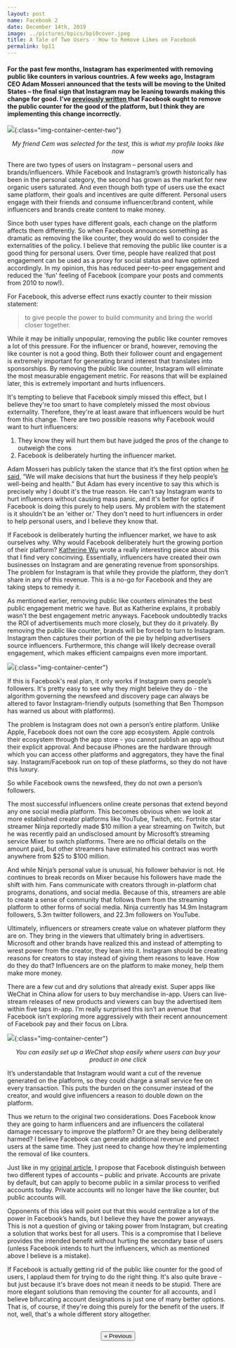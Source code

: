 ```yaml
---
layout: post
name: Facebook 2
date: December 14th, 2019
image: ../pictures/bpics/bp10cover.jpeg
title: A Tale of Two Users - How to Remove Likes on Facebook
permalink: bp11
---
```


#### For the past few months, Instagram has experimented with removing public like counters in various countries. A few weeks ago, Instagram CEO Adam Mosseri announced that the tests will be moving to the United States – the final sign that Instagram may be leaning towards making this change for good. I’ve <a href="https://nickchua.me/bp9" target="_blank">previously written </a> that Facebook ought to remove the public counter for the good of the platform, but I think they are implementing this change incorrectly.

![](/pictures/posts/bp11/photo.jpeg){:class="img-container-center-two"}
*<center>My friend Cem was selected for the test, this is what my profile looks like now </center>*

There are two types of users on Instagram – personal users and brands/influencers. While Facebook and Instagram’s growth historically has been in the personal category, the second has grown as the market for new organic users saturated. And even though both type of users use the exact same platform, their goals and incentives are quite different. Personal users engage with their friends and consume influencer/brand content, while influencers and brands create content to make money. 

Since both user types have different goals, each change on the platform affects them differently. So when Facebook announces something as dramatic as removing the like counter, they would do well to consider the externalities of the policy. I believe that removing the public like counter is a good thing for personal users. Over time, people have realized that post engagement can be used as a proxy for social status and have optimized accordingly. In my opinion, this has reduced peer-to-peer engagement and reduced the 'fun' feeling of Facebook (compare your posts and comments from 2010 to now!). 

For Facebook, this adverse effect runs exactly counter to their mission statement: 

>to give people the power to build community and bring the world closer together.

While it may be initially unpopular, removing the public like counter removes a lot of this pressure. For the influencer or brand, however, removing the like counter is not a good thing. Both their follower count and engagement is extremely important for generating brand interest that translates into sponsorships. By removing the public like counter, Instagram will eliminate the most measurable engagement metric. For reasons that will be explained later, this is extremely important and hurts influencers. 

It's tempting to believe that Facebook simply missed this effect, but I believe they're too smart to have completely missed the most obvious externality. Therefore, they're at least aware that influencers would be hurt from this change. There are two possible reasons why Facebook would want to hurt influencers: 

1. They know they will hurt them but have judged the pros of the change to outweigh the cons
2. Facebook is deliberately hurting the influencer market. 

Adam Mosseri has publicly taken the stance that it’s the first option when <a href="https://techcrunch.com/2019/11/08/instagram-hide-likes-us/" target="_blank">he said,</a> “We will make decisions that hurt the business if they help people’s well-being and health.” But Adam has every incentive to say this which is precisely why I doubt it's the true reason. He can't say Instagram wants to hurt influencers without causing mass panic, and it's better for optics if Facebook is doing this purely to help users. My problem with the statement is it shouldn't be an 'either or.' They don't need to hurt influencers in order to help personal users, and I believe they know that. 

If Facebook is deliberately hurting the influencer market, we have to ask ourselves why. Why would Facebook deliberately hurt the growing portion of their platform? <a href="https://www.katherinewu.me/writings/why-is-instagram-removing-likes" target="_blank">Katherine Wu</a> wrote a really interesting piece about this that I find very concinving. Essentially, influencers have created their own businesses on Instagram and are generating revenue from sponsorships. The problem for Instagram is that while they provide the platform, they don’t share in any of this revenue. This is a no-go for Facebook and they are taking steps to remedy it.   

As mentioned earlier, removing public like counters eliminates the best public engagement metric we have. But as Katherine explains, it probably wasn't the best engagement metric anyways. Facebook undoubtedly tracks the ROI of advertisements much more closely, but they do it privately. By removing the public like counter, brands will be forced to turn to Instagram. Instagram then captures their portion of the pie by helping advertisers source influencers. Furthermore, this change will likely decrease overall engagement, which makes efficient campaigns even more important.
<!-- 
Removing public like counters also removes the engagement signals that brands use to pick their influencers. It also will most likely <a href="https://www.socialmediatoday.com/news/new-report-examines-the-impact-of-instagrams-hidden-likes-experiment-on-in/566887/" target="_blank">decrease their engagement.</a> -->

![](/pictures/posts/bp11/instagramv2p1.png){:class="img-container-center"}

If this is Facebook's real plan, it only works if Instagram owns people’s followers. It's pretty easy to see why they might beleive they do - the algorithm governing the newsfeed and discovery page can always be altered to favor Instagram-friendly outputs (something that Ben Thompson has warned us about with platforms). 

The problem is Instagram does not own a person’s entire platform. Unlike Apple, Facebook does not own the core app ecosystem. Apple controls their ecosystem through the app store - you cannot publish an app without their explicit approval. And because iPhones are the hardware through which you can access other platforms and aggregators, they have the final say. Instagram/Facebook run on top of these platforms, so they do not have this luxury.

So while Facebook owns the newsfeed, they do not own a person’s followers. 

The most successful influencers online create personas that extend beyond any one social media platform. This becomes obvious when we look at more established creator platforms like YouTube, Twitch, etc. Fortnite star streamer Ninja reportedly made $10 million a year streaming on Twitch, but he was recently paid an undisclosed amount by Microsoft’s streaming service Mixer to switch platforms. There are no official details on the amount paid, but other streamers have estimated his contract was worth anywhere from $25 to $100 million.

And while Ninja’s personal value is unusual, his follower behavior is not. He continues to break records on Mixer because his followers have made the shift with him. Fans communicate with creators through in-platform chat programs, donations, and social media. Because of this, streamers are able to create a sense of community that follows them from the streaming platform to other forms of social media. Ninja currently has 14.9m Instagram followers, 5.3m twitter followers, and 22.3m followers on YouTube. 

Ultimately, influencers or streamers create value on whatever platform they are on. They bring in the viewers that ultimately bring in advertisers. Microsoft and other brands have realized this and instead of attempting to wrest power from the creator, they lean into it. Instagram should be creating reasons for creators to stay instead of giving them reasons to leave. How do they do that? Influencers are on the platform to make money, help them make more money. 

There are a few cut and dry solutions that already exist. Super apps like WeChat in China allow for users to buy merchandise in-app. Users can live-stream releases of new products and viewers can buy the advertised item within five taps in-app. I’m really surprised this isn’t an avenue that Facebook isn’t exploring more aggressively with their recent announcement of Facebook pay and their focus on Libra. 

![](/pictures/posts/bp11/wechat.jpg){:class="img-container-center"}
*<center>You can easily set up a WeChat shop easily where users can buy your product in one click </center>*

It’s understandable that Instagram would want a cut of the revenue generated on the platform, so they could charge a small service fee on every transaction. This puts the burden on the consumer instead of the creator, and would give influencers a reason to double down on the platform. 

Thus we return to the original two considerations. Does Facebook know they are going to harm influencers and are influencers the collateral damage necessary to improve the platform? Or are they being deliberately harmed? I believe Facebook can generate additional revenue and protect users at the same time. They just need to change how they’re implementing the removal of like counters.

Just like in my <a href="bp9" target="_blank">original article,</a> I propose that Facebook distinguish between two different types of accounts – public and private. Accounts are private by default, but can apply to become public in a similar process to verified accounts today. Private accounts will no longer have the like counter, but public accounts will. 

Opponents of this idea will point out that this would centralize a lot of the power in Facebook’s hands, but I believe they have the power anyways. This is not a question of giving or taking power from Instagram, but creating a solution that works best for all users. This is a compromise that I believe provides the intended benefit without hurting the secondary base of users (unless Facebook intends to hurt the influencers, which as mentioned above I believe is a mistake).

If Facebook is actually getting rid of the public like counter for the good of users, I applaud them for trying to do the right thing. It's also quite brave - but just because it's brave does not mean it needs to be stupid. There are more elegant solutions than removing the counter for all accounts, and I believe bifurcating account designations is just one of many better options. That is, of course, if they're doing this purely for the benefit of the users. If not, well, that's a whole different story altogether. 

<div class="divider"></div>
<br>
<center><a href="/esports-7"><button class="btn-no-outline">&laquo; Previous</button></a></center>